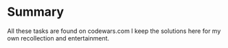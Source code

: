 # Summary

All these tasks are found on codewars.com
I keep the solutions here for my own recollection and entertainment.
